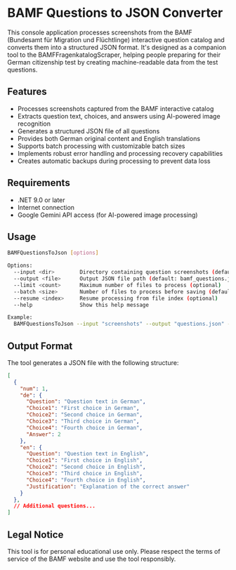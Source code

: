 # BAMF Questions to JSON Converter

This console application processes screenshots from the BAMF (Bundesamt für Migration und Flüchtlinge) interactive question catalog and converts them into a structured JSON format. It's designed as a companion tool to the BAMFFragenkatalogScraper, helping people preparing for their German citizenship test by creating machine-readable data from the test questions.

## Features

- Processes screenshots captured from the BAMF interactive catalog
- Extracts question text, choices, and answers using AI-powered image recognition
- Generates a structured JSON file of all questions
- Provides both German original content and English translations
- Supports batch processing with customizable batch sizes
- Implements robust error handling and processing recovery capabilities
- Creates automatic backups during processing to prevent data loss

## Requirements

- .NET 9.0 or later
- Internet connection
- Google Gemini API access (for AI-powered image processing)

## Usage

```bash
BAMFQuestionsToJson [options]

Options:
  --input <dir>        Directory containing question screenshots (default: processed)
  --output <file>      Output JSON file path (default: bamf_questions.json)
  --limit <count>      Maximum number of files to process (optional)
  --batch <size>       Number of files to process before saving (default: 100)
  --resume <index>     Resume processing from file index (optional)
  --help               Show this help message

Example:
  BAMFQuestionsToJson --input "screenshots" --output "questions.json" --batch 50
```

## Output Format

The tool generates a JSON file with the following structure:

```json
[
  {
    "num": 1,
    "de": {
      "Question": "Question text in German",
      "Choice1": "First choice in German",
      "Choice2": "Second choice in German",
      "Choice3": "Third choice in German",
      "Choice4": "Fourth choice in German",
      "Answer": 2
    },
    "en": {
      "Question": "Question text in English",
      "Choice1": "First choice in English",
      "Choice2": "Second choice in English",
      "Choice3": "Third choice in English",
      "Choice4": "Fourth choice in English",
      "Justification": "Explanation of the correct answer"
    }
  },
  // Additional questions...
]
```

## Legal Notice

This tool is for personal educational use only. Please respect the terms of service of the BAMF website and use the tool responsibly.